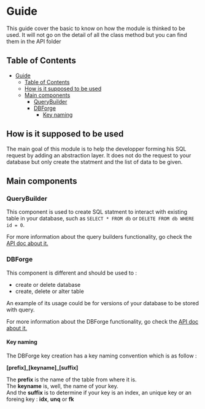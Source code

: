 # Guide  

This guide cover the basic to know on how the module is thinked to be used. It will not go on the detail of all the class method but you can find them in the API folder  

## Table of Contents

- [Guide](#guide)
  - [Table of Contents](#table-of-contents)
  - [How is it supposed to be used](#how-is-it-supposed-to-be-used)
  - [Main components](#main-components)
    - [QueryBuilder](#querybuilder)
    - [DBForge](#dbforge)
      - [Key naming](#key-naming)

## How is it supposed to be used  

The main goal of this module is to help the developper forming his SQL request by adding an abstraction layer.
It does not do the request to your database but only create the statment and the list of data to be given.  

## Main components

### QueryBuilder

This component is used to create SQL statment to interact with existing table in your database, such as `SELECT * FROM db` or `DELETE FROM db WHERE id = 0`.  

For more information about the query builders functionality, go check the [API doc about it.](./api/QB.md)

### DBForge

This component is different and should be used to :

- create or delete database
- create, delete or alter table

An example of its usage could be for versions of your database to be stored with query.

For more information about the DBForge functionality, go check the [API doc about it.](./api/DBForge.md)

#### Key naming

The DBForge key creation has a key naming convention which is as follow :  

**\[prefix\]\_\[keyname\]\_\[suffix\]**

The **prefix** is the name of the table from where it is.  
The **keyname** is, well, the name of your key.  
And the **suffix** is to determine if your key is an index, an unique key or an foreing key : **idx**, **unq** or **fk**
